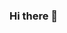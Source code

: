 ### Hi there 👋

<!--
**DiegoHarari/DiegoHarari** is a ✨ _special_ ✨ repository because its `README.md` (this file) appears on your GitHub profile.

Here are some ideas to get you started:

- 🔭 I’m currently working on React Native for a US company
- 🌱 I’m currently learning NextJs, Mongo Db and Node
- 👯 I’m looking to collaborate on React and React Native Projects
- 🤔 I’m looking for help with Node
- 💬 Ask me about React!
- 📫 How to reach me: diehara@gmail.com 
- 😄 Pronouns: ...
- ⚡ Fun fact: ...Also i am a musician! I play guitar bass and trumpet!
-->
